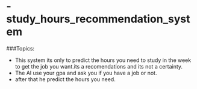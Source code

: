# -study_hours_recommendation_system

###Topics:
  - This system its only to predict the hours you need to study in the week to get the job you want.its a recomendations and its not a certainty.
  - The AI use your gpa and ask you if you have a job or not.
  - after that he predict the hours you need.

